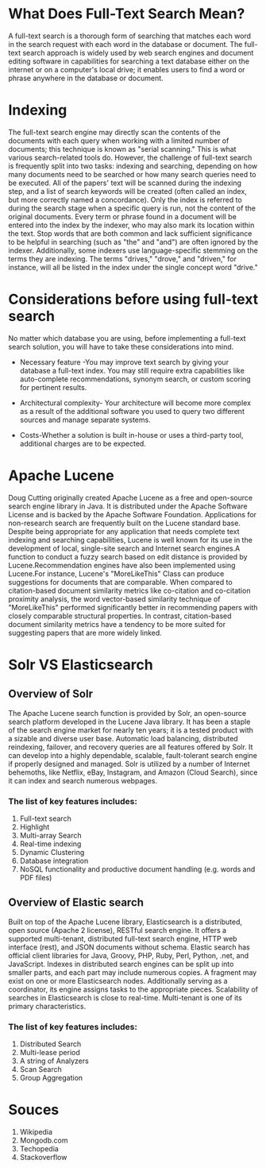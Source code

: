 # What Does Full-Text Search Mean?

A full-text search is a thorough form of searching that matches each word in the search request with each word in the database or document. The full-text search approach is widely used by web search engines and document editing software in capabilities for searching a text database either on the internet or on a computer's local drive; it enables users to find a word or phrase anywhere in the database or document.

# Indexing

The full-text search engine may directly scan the contents of the documents with each query when working with a limited number of documents; this technique is known as "serial scanning." This is what various search-related tools do.
However, the challenge of full-text search is frequently split into two tasks: indexing and searching, depending on how many documents need to be searched or how many search queries need to be executed. All of the papers' text will be scanned during the indexing step, and a list of search keywords will be created (often called an index, but more correctly named a concordance). Only the index is referred to during the search stage when a specific query is run, not the content of the original documents.
Every term or phrase found in a document will be entered into the index by the indexer, who may also mark its location within the text. Stop words that are both common and lack sufficient significance to be helpful in searching (such as "the" and "and") are often ignored by the indexer. Additionally, some indexers use language-specific stemming on the terms they are indexing. The terms "drives," "drove," and "driven," for instance, will all be listed in the index under the single concept word "drive."

# Considerations before using full-text search

No matter which database you are using, before implementing a full-text search solution, you will have to take these considerations into mind.

- Necessary feature -You may improve text search by giving your database a full-text index. You may still require extra capabilities like auto-complete    recommendations, synonym search, or custom scoring for pertinent results.

- Architectural complexity- Your architecture will become more complex as a result of the additional software you used to query two different sources and manage separate systems.

- Costs-Whether a solution is built in-house or uses a third-party tool, additional charges are to be expected.

# Apache Lucene

Doug Cutting originally created Apache Lucene as a free and open-source search engine library in Java. It is distributed under the Apache Software License and is backed by the Apache Software Foundation. Applications for non-research search are frequently built on the Lucene standard base.
Despite being appropriate for any application that needs complete text indexing and searching capabilities, Lucene is well known for its use in the development of local, single-site search and Internet search engines.A function to conduct a fuzzy search based on edit distance is provided by Lucene.Recommendation engines have also been implemented using Lucene.For instance, Lucene's "MoreLikeThis" Class can produce suggestions for documents that are comparable. When compared to citation-based document similarity metrics like co-citation and co-citation proximity analysis, the word vector-based similarity technique of "MoreLikeThis" performed significantly better in recommending papers with closely comparable structural properties. In contrast, citation-based document similarity metrics have a tendency to be more suited for suggesting papers that are more widely linked.

# Solr VS Elasticsearch

## Overview of Solr

The Apache Lucene search function is provided by Solr, an open-source search platform developed in the Lucene Java library.
It has been a staple of the search engine market for nearly ten years; it is a tested product with a sizable and diverse user base. Automatic load balancing, distributed reindexing, failover, and recovery queries are all features offered by Solr.
It can develop into a highly dependable, scalable, fault-tolerant search engine if properly designed and managed. Solr is utilized by a number of Internet behemoths, like Netflix, eBay, Instagram, and Amazon (Cloud Search), since it can index and search numerous webpages.

### The list of key features includes:
1.	Full-text search 
2.	Highlight 
3.	Multi-array Search 
4.	Real-time indexing 
5.	Dynamic Clustering 
6.	Database integration 
7.	NoSQL functionality and productive document handling (e.g. words and PDF files) 

## Overview of Elastic search

Built on top of the Apache Lucene library, Elasticsearch is a distributed, open source (Apache 2 license), RESTful search engine.
It offers a supported multi-tenant, distributed full-text search engine, HTTP web interface (rest), and JSON documents without schema. Elastic search has official client libraries for Java, Groovy, PHP, Ruby, Perl, Python, .net, and JavaScript.
Indexes in distributed search engines can be split up into smaller parts, and each part may include numerous copies. A fragment may exist on one or more Elasticsearch nodes. Additionally serving as a coordinator, its engine assigns tasks to the appropriate pieces.
Scalability of searches in Elasticsearch is close to real-time. Multi-tenant is one of its primary characteristics.

### The list of key features includes: 
1. Distributed Search 
2. Multi-lease period  
3. A string of Analyzers 
4. Scan Search 
5. Group Aggregation

# Souces
1.	Wikipedia
2.	Mongodb.com
3.	Techopedia
4.	Stackoverflow

